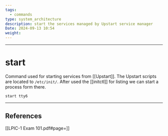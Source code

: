 ```yaml
---
tags:
  - commands
type: system_architecture
description: start the services managed by Upstart service manager
Date: 2024-09-13 10:54
weight:
---
```


___
# start

Command used for starting services from [[Upstart]].
The Upstart scripts are located to `/etc/init/`.
After used the [[initctl]] for listing we can start a process form there.

```
start tty6
```

___
## References
[[LPIC-1 Exam 101.pdf#page=]]